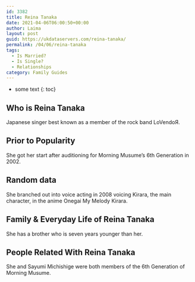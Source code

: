 ```yaml
---
id: 3382
title: Reina Tanaka
date: 2021-04-06T06:00:50+00:00
author: Laima
layout: post
guid: https://ukdataservers.com/reina-tanaka/
permalink: /04/06/reina-tanaka
tags:
  - Is Married?
  - Is Single?
  - Relationships
category: Family Guides
---
```


* some text
{: toc}


## Who is Reina Tanaka
                  
                  
                  
Japanese singer best known as a member of the rock band LoVendoЯ.
                  
              
            
              
            
                
                
                
## Prior to Popularity
                  
                  
                  
She got her start after auditioning for Morning Musume&#8217;s 6th Generation in 2002.
                  
              
            
              
            
                
                
                
## Random data
                  
                  
                  
She branched out into voice acting in 2008 voicing Kirara, the main character, in the anime Onegai My Melody Kirara.
                  
              
            
              
            
                
                
                
## Family & Everyday Life of Reina Tanaka
                  
                  
                  
She has a brother who is seven years younger than her.
                  
              
            
              
            
                
                
                
## People Related With Reina Tanaka
                  
                  
                  
She and Sayumi Michishige were both members of the 6th Generation of Morning Musume.
                  
              
            
              
            
                
              
            
              
              
            
            
              
            
          
          
          